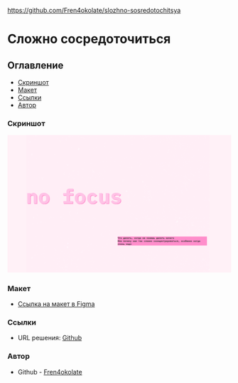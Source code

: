 https://github.com/Fren4okolate/slozhno-sosredotochitsya

# Сложно сосредоточиться

## Оглавление 

- [Скриншот](#скриншот)
- [Макет](#макет)
- [Ссылки](#ссылки)
- [Автор](#автор)

### Скриншот

![](Скриншот.png)

### Макет
- [Ссылка на макет в Figma](https://www.figma.com/design/lCqDbWjgllgJtb2hmCqfyX/%236-Сложно-сосредоточиться?node-id=0-1)

### Ссылки

- URL решения: [Github](https://github.com/Fren4okolate/slozhno-sosredotochitsya)

### Автор
 
  - Github - [Fren4okolate](https://github.com/Fren4okolate/)

